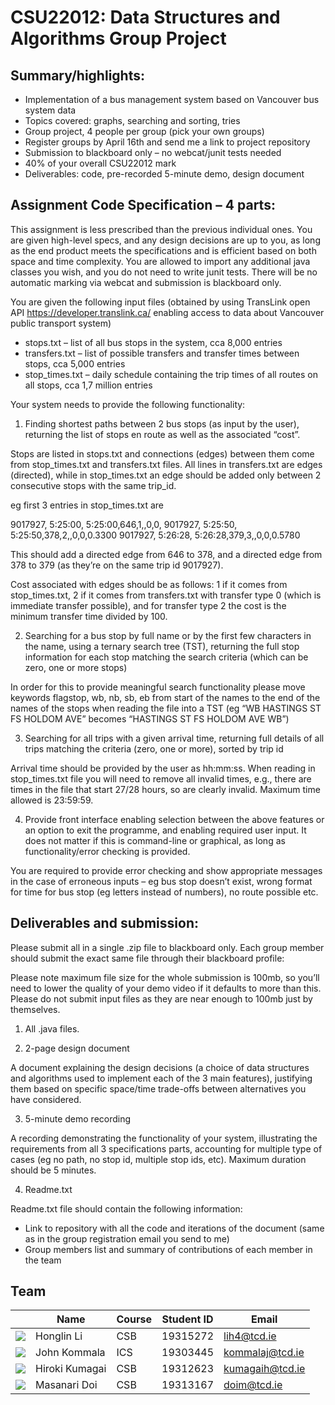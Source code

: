 # CSU22012: Data Structures and Algorithms Group Project

## Summary/highlights:
* Implementation of a bus management system based on Vancouver bus system data
* Topics covered: graphs, searching and sorting, tries
* Group project, 4 people per group (pick your own groups)
* Register groups by April 16th and send me a link to project repository
* Submission to blackboard only – no webcat/junit tests needed
* 40% of your overall CSU22012 mark
* Deliverables: code, pre-recorded 5-minute demo, design document
  
## Assignment Code Specification – 4 parts:
This assignment is less prescribed than the previous individual ones. You are given high-level specs,
and any design decisions are up to you, as long as the end product meets the specifications and is
efficient based on both space and time complexity. You are allowed to import any additional java
classes you wish, and you do not need to write junit tests. There will be no automatic marking via
webcat and submission is blackboard only.


You are given the following input files (obtained by using TransLink open API
https://developer.translink.ca/ enabling access to data about Vancouver public transport system)

* stops.txt – list of all bus stops in the system, cca 8,000 entries
* transfers.txt – list of possible transfers and transfer times between stops, cca 5,000 entries
* stop_times.txt – daily schedule containing the trip times of all routes on all stops, cca 1,7
million entries


Your system needs to provide the following functionality:


1. Finding shortest paths between 2 bus stops (as input by the user), returning the list of stops
en route as well as the associated “cost”.


Stops are listed in stops.txt and connections (edges) between them come from stop_times.txt and
transfers.txt files. All lines in transfers.txt are edges (directed), while in stop_times.txt an edge
should be added only between 2 consecutive stops with the same trip_id.


eg first 3 entries in stop_times.txt are


9017927, 5:25:00, 5:25:00,646,1,,0,0,
9017927, 5:25:50, 5:25:50,378,2,,0,0,0.3300
9017927, 5:26:28, 5:26:28,379,3,,0,0,0.5780


This should add a directed edge from 646 to 378, and a directed edge from 378 to 379 (as they’re on
the same trip id 9017927).


Cost associated with edges should be as follows: 1 if it comes from stop_times.txt, 2 if it comes from
transfers.txt with transfer type 0 (which is immediate transfer possible), and for transfer type 2 the
cost is the minimum transfer time divided by 100.


2. Searching for a bus stop by full name or by the first few characters in the name, using a
ternary search tree (TST), returning the full stop information for each stop matching the
search criteria (which can be zero, one or more stops)


In order for this to provide meaningful search functionality please move keywords flagstop, wb, nb,
sb, eb from start of the names to the end of the names of the stops when reading the file into a TST
(eg “WB HASTINGS ST FS HOLDOM AVE” becomes “HASTINGS ST FS HOLDOM AVE WB”)


3. Searching for all trips with a given arrival time, returning full details of all trips matching the
criteria (zero, one or more), sorted by trip id


Arrival time should be provided by the user as hh:mm:ss. When reading in stop_times.txt file you
will need to remove all invalid times, e.g., there are times in the file that start 27/28 hours, so are
clearly invalid. Maximum time allowed is 23:59:59.


4. Provide front interface enabling selection between the above features or an option to exit
the programme, and enabling required user input. It does not matter if this is command-line
or graphical, as long as functionality/error checking is provided.


You are required to provide error checking and show appropriate messages in the case of erroneous
inputs – eg bus stop doesn’t exist, wrong format for time for bus stop (eg letters instead of
numbers), no route possible etc. 


## Deliverables and submission:
Please submit all in a single .zip file to blackboard only. Each group member should submit the exact
same file through their blackboard profile:


Please note maximum file size for the whole submission is 100mb, so you’ll need to lower the quality
of your demo video if it defaults to more than this. Please do not submit input files as they are near
enough to 100mb just by themselves.


1. All .java files.


2. 2-page design document


A document explaining the design decisions (a choice of data structures and algorithms used to
implement each of the 3 main features), justifying them based on specific space/time trade-offs
between alternatives you have considered.


3. 5-minute demo recording


A recording demonstrating the functionality of your system, illustrating the requirements from all 3
specifications parts, accounting for multiple type of cases (eg no path, no stop id, multiple stop ids,
etc). Maximum duration should be 5 minutes.


4. Readme.txt


Readme.txt file should contain the following information:
   - Link to repository with all the code and iterations of the document (same as in the group
registration email you send to me)
   - Group members list and summary of contributions of each member in the team

## Team
|                                                                   |      Name      | Course | Student ID |      Email      |
|-------------------------------------------------------------------|----------------|--------|------------|-----------------|
| ![](https://cdn.discordapp.com/emojis/830053705650274344.png?v=1) |   Honglin Li   |   CSB  |  19315272  |   lih4@tcd.ie   |
| ![](https://cdn.discordapp.com/emojis/830067028076396575.png?v=1) |  John Kommala  |   ICS  |  19303445  | kommalaj@tcd.ie |
| ![](https://cdn.discordapp.com/emojis/830149484725403710.png?v=1) | Hiroki Kumagai |   CSB  |  19312623  | kumagaih@tcd.ie |
| ![](https://cdn.discordapp.com/emojis/830069978510131241.png?v=1) |  Masanari Doi  |   CSB  |  19313167  |   doim@tcd.ie   |
 

 
